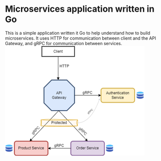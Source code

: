 # Microservices application written in Go
This is a simple application written it Go to help understand how to build microservices. It uses HTTP for communication between client and the  API Gateway, and gRPC for communication between services.
![alt text](/diagram.drawio.png)